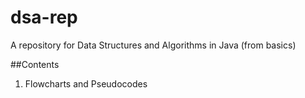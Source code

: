 # dsa-rep
A repository for Data Structures and Algorithms in Java (from basics)

##Contents
1. Flowcharts and Pseudocodes